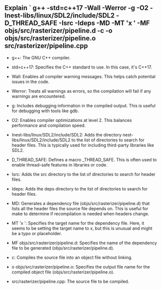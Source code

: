 ## Explain ` g++ -std=c++17 -Wall -Werror -g -O2 -Inest-libs/linux/SDL2/include/SDL2 -D_THREAD_SAFE -Isrc -Ideps -MD -MT 'x ' -MF objs/src/rasterizer/pipeline.d -c -o objs/src/rasterizer/pipeline.o src/rasterizer/pipeline.cpp


- g++: The GNU C++ compiler.

- std=c++17: Specifies the C++ standard to use. In this case, it's C++17.

- Wall: Enables all compiler warning messages. This helps catch potential issues in the code.

- Werror: Treats all warnings as errors, so the compilation will fail if any warnings are encountered.

- g: Includes debugging information in the compiled output. This is useful for debugging with tools like gdb.

- O2: Enables compiler optimizations at level 2. This balances performance and compilation speed.

- Inest-libs/linux/SDL2/include/SDL2: Adds the directory nest-libs/linux/SDL2/include/SDL2 to the list of directories to search for header files. This is typically used for including third-party libraries like SDL2.

- D_THREAD_SAFE: Defines a macro _THREAD_SAFE. This is often used to enable thread-safe features in libraries or code.

- Isrc: Adds the src directory to the list of directories to search for header files.

- Ideps: Adds the deps directory to the list of directories to search for header files.

- MD: Generates a dependency file (objs/src/rasterizer/pipeline.d) that lists all the header files the source file depends on. This is useful for make to determine if recompilation is needed when headers change.

- MT 'x ': Specifies the target name for the dependency file. Here, it seems to be setting the target name to x, but this is unusual and might be a typo or placeholder.

- MF objs/src/rasterizer/pipeline.d: Specifies the name of the dependency file to be generated (objs/src/rasterizer/pipeline.d).

- c: Compiles the source file into an object file without linking.

- o objs/src/rasterizer/pipeline.o: Specifies the output file name for the compiled object file (objs/src/rasterizer/pipeline.o).

- src/rasterizer/pipeline.cpp: The source file to be compiled.